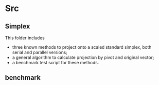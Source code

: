 # Src

## Simplex
This folder includes
- three known methods to project onto a scaled standard simplex, both serial and parallel versions;
- a general algorithm to calculate projection by pivot and original vector;
- a benchmark test script for these methods.

## benchmark
